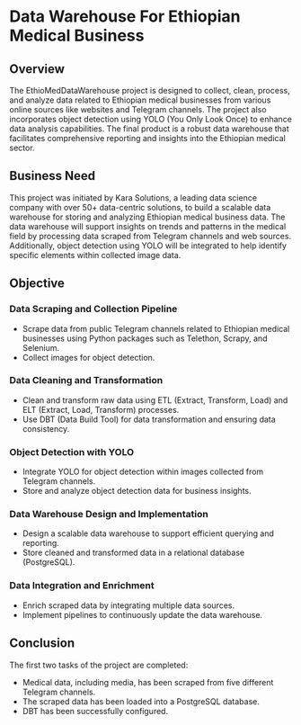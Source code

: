 # Data Warehouse For Ethiopian Medical Business

## Overview
The EthioMedDataWarehouse project is designed to collect, clean, process, and analyze data related to Ethiopian medical businesses from various online sources like websites and Telegram channels. The project also incorporates object detection using YOLO (You Only Look Once) to enhance data analysis capabilities. The final product is a robust data warehouse that facilitates comprehensive reporting and insights into the Ethiopian medical sector.

## Business Need
This project was initiated by Kara Solutions, a leading data science company with over 50+ data-centric solutions, to build a scalable data warehouse for storing and analyzing Ethiopian medical business data. The data warehouse will support insights on trends and patterns in the medical field by processing data scraped from Telegram channels and web sources. Additionally, object detection using YOLO will be integrated to help identify specific elements within collected image data.

## Objective
### Data Scraping and Collection Pipeline
- Scrape data from public Telegram channels related to Ethiopian medical businesses using Python packages such as Telethon, Scrapy, and Selenium.
- Collect images for object detection.
### Data Cleaning and Transformation
- Clean and transform raw data using ETL (Extract, Transform, Load) and ELT (Extract, Load, Transform) processes.
- Use DBT (Data Build Tool) for data transformation and ensuring data consistency.
### Object Detection with YOLO
- Integrate YOLO for object detection within images collected from Telegram channels.
- Store and analyze object detection data for business insights.
### Data Warehouse Design and Implementation
- Design a scalable data warehouse to support efficient querying and reporting.
- Store cleaned and transformed data in a relational database (PostgreSQL).
### Data Integration and Enrichment
- Enrich scraped data by integrating multiple data sources.
- Implement pipelines to continuously update the data warehouse.

## Conclusion
The first two tasks of the project are completed:
- Medical data, including media, has been scraped from five different Telegram channels.
- The scraped data has been loaded into a PostgreSQL database.
- DBT has been successfully configured.
